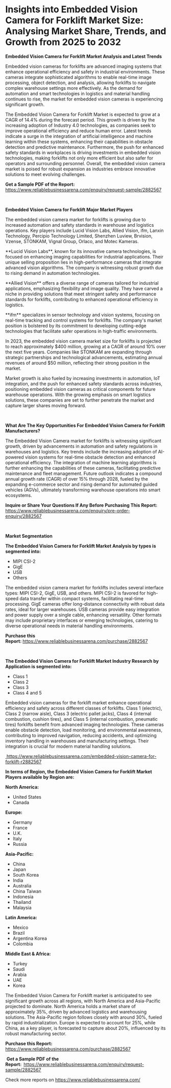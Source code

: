 <p><h1>Insights into Embedded Vision Camera for Forklift Market Size: Analysing Market Share, Trends, and Growth from 2025 to 2032</h1></p><p><strong>Embedded Vision Camera for Forklift Market Analysis and Latest Trends</strong></p>
<p><p>Embedded vision cameras for forklifts are advanced imaging systems that enhance operational efficiency and safety in industrial environments. These cameras integrate sophisticated algorithms to enable real-time image processing, object detection, and analysis, allowing forklifts to navigate complex warehouse settings more effectively. As the demand for automation and smart technologies in logistics and material handling continues to rise, the market for embedded vision cameras is experiencing significant growth.</p><p>The Embedded Vision Camera for Forklift Market is expected to grow at a CAGR of 14.4% during the forecast period. This growth is driven by the increasing adoption of Industry 4.0 technologies, as companies seek to improve operational efficiency and reduce human error. Latest trends indicate a surge in the integration of artificial intelligence and machine learning within these systems, enhancing their capabilities in obstacle detection and predictive maintenance. Furthermore, the push for enhanced safety standards in workplaces is driving investments in embedded vision technologies, making forklifts not only more efficient but also safer for operators and surrounding personnel. Overall, the embedded vision camera market is poised for robust expansion as industries embrace innovative solutions to meet evolving challenges.</p></p>
<p><strong>Get a Sample PDF of the Report:&nbsp;</strong> <a href="https://www.reliablebusinessarena.com/enquiry/request-sample/2882567?utm_campaign=1841&utm_medium=2&utm_source=Github&utm_content=ia&utm_term=13032025&utm_id=embedded-vision-camera-for-forklift">https://www.reliablebusinessarena.com/enquiry/request-sample/2882567</a></p>
<p>&nbsp;</p>
<p><strong>Embedded Vision Camera for Forklift Major Market Players</strong></p>
<p><p>The embedded vision camera market for forklifts is growing due to increased automation and safety standards in warehouse and logistics operations. Key players include Lucid Vision Labs, Allied Vision, ifm, Lanxin Technology, Percipio Technology Limited, Shenzhen Luview, Brvision, Vzense, STONKAM, Vignal Group, Orlaco, and Motec Kameras.</p><p>**Lucid Vision Labs**, known for its innovative camera technologies, is focused on enhancing imaging capabilities for industrial applications. Their unique selling proposition lies in high-performance cameras that integrate advanced vision algorithms. The company is witnessing robust growth due to rising demand in automation technologies.</p><p>**Allied Vision** offers a diverse range of cameras tailored for industrial applications, emphasizing flexibility and image quality. They have carved a niche in providing solutions that meet stringent safety and performance standards for forklifts, contributing to enhanced operational efficiency in logistics.</p><p>**ifm** specializes in sensor technology and vision systems, focusing on real-time tracking and control systems for forklifts. The company's market position is bolstered by its commitment to developing cutting-edge technologies that facilitate safer operations in high-traffic environments.</p><p>In 2023, the embedded vision camera market size for forklifts is projected to reach approximately $400 million, growing at a CAGR of around 10% over the next five years. Companies like STONKAM are expanding through strategic partnerships and technological advancements, estimating annual revenues of around $50 million, reflecting their strong position in the market.</p><p>Market growth is also fueled by increasing investments in automation, IoT integration, and the push for enhanced safety standards across industries, positioning embedded vision cameras as critical components for future warehouse operations. With the growing emphasis on smart logistics solutions, these companies are set to further penetrate the market and capture larger shares moving forward.</p></p>
<p>&nbsp;</p>
<p><strong>What Are The Key Opportunities For Embedded Vision Camera for Forklift Manufacturers?</strong></p>
<p><p>The Embedded Vision Camera market for forklifts is witnessing significant growth, driven by advancements in automation and safety regulations in warehouses and logistics. Key trends include the increasing adoption of AI-powered vision systems for real-time obstacle detection and enhanced operational efficiency. The integration of machine learning algorithms is further enhancing the capabilities of these cameras, facilitating predictive maintenance and fleet management. Future outlook indicates a compound annual growth rate (CAGR) of over 15% through 2028, fueled by the expanding e-commerce sector and rising demand for automated guided vehicles (AGVs), ultimately transforming warehouse operations into smart ecosystems.</p></p>
<p><strong>Inquire or Share Your Questions If Any Before Purchasing This Report:</strong> <a href="https://www.reliablebusinessarena.com/enquiry/pre-order-enquiry/2882567?utm_campaign=1841&utm_medium=2&utm_source=Github&utm_content=ia&utm_term=13032025&utm_id=embedded-vision-camera-for-forklift">https://www.reliablebusinessarena.com/enquiry/pre-order-enquiry/2882567</a></p>
<p>&nbsp;</p>
<p><strong>Market Segmentation</strong></p>
<p><strong>The Embedded Vision Camera for Forklift Market Analysis by types is segmented into:</strong></p>
<p><ul><li>MIPI CSI-2</li><li>GigE</li><li>USB</li><li>Others</li></ul></p>
<p><p>The embedded vision camera market for forklifts includes several interface types: MIPI CSI-2, GigE, USB, and others. MIPI CSI-2 is favored for high-speed data transfer within compact systems, facilitating real-time processing. GigE cameras offer long-distance connectivity with robust data rates, ideal for larger warehouses. USB cameras provide easy integration and power supply over a single cable, enhancing versatility. Other formats may include proprietary interfaces or emerging technologies, catering to diverse operational needs in material handling environments.</p></p>
<p><strong>Purchase this Report:&nbsp;</strong><a href="https://www.reliablebusinessarena.com/purchase/2882567?utm_campaign=1841&utm_medium=2&utm_source=Github&utm_content=ia&utm_term=13032025&utm_id=embedded-vision-camera-for-forklift">https://www.reliablebusinessarena.com/purchase/2882567</a></p>
<p>&nbsp;</p>
<p><strong>The Embedded Vision Camera for Forklift Market Industry Research by Application is segmented into:</strong></p>
<p><ul><li>Class 1</li><li>Class 2</li><li>Class 3</li><li>Class 4 and 5</li></ul></p>
<p><p>Embedded vision cameras for the forklift market enhance operational efficiency and safety across different classes of forklifts. Class 1 (electric), Class 2 (narrow aisle), Class 3 (electric pallet jacks), Class 4 (internal combustion, cushion tires), and Class 5 (internal combustion, pneumatic tires) forklifts benefit from advanced imaging technologies. These cameras enable obstacle detection, load monitoring, and environmental awareness, contributing to improved navigation, reducing accidents, and optimizing inventory handling in warehouses and manufacturing settings. Their integration is crucial for modern material handling solutions.</p></p>
<p><a href="https://www.reliablebusinessarena.com/embedded-vision-camera-for-forklift-r2882567?utm_campaign=1841&utm_medium=2&utm_source=Github&utm_content=ia&utm_term=13032025&utm_id=embedded-vision-camera-for-forklift">&nbsp;https://www.reliablebusinessarena.com/embedded-vision-camera-for-forklift-r2882567</a></p>
<p><strong>In terms of Region, the Embedded Vision Camera for Forklift Market Players available by Region are:</strong></p>
<p>
    <p> <strong> North America: </strong>
        <ul>
            <li>United States</li>
            <li>Canada</li>
        </ul>
        </p> 
    <p> <strong> Europe: </strong>
        <ul>
            <li>Germany</li>
            <li>France</li>
            <li>U.K.</li>
            <li>Italy</li>
            <li>Russia</li>
        </ul>
        </p> 
    <p> <strong> Asia-Pacific: </strong>
        <ul>
            <li>China</li>
            <li>Japan</li>
            <li>South Korea</li>
            <li>India</li>
            <li>Australia</li>
            <li>China Taiwan</li>
            <li>Indonesia</li>
            <li>Thailand</li>
            <li>Malaysia</li>
        </ul>
        </p> 
    <p> <strong> Latin America: </strong>
        <ul>
            <li>Mexico</li>
            <li>Brazil</li>
            <li>Argentina Korea</li>
            <li>Colombia</li>
        </ul>
        </p> 
    <p> <strong> Middle East & Africa: </strong>
        <ul>
            <li>Turkey</li>
            <li>Saudi</li>
            <li>Arabia</li>
            <li>UAE</li>
            <li>Korea</li>
        </ul>
    </p>
    </p>
<p><p>The Embedded Vision Camera for Forklift market is anticipated to see significant growth across all regions, with North America and Asia-Pacific projected to dominate. North America holds a market share of approximately 35%, driven by advanced logistics and warehousing solutions. The Asia-Pacific region follows closely with around 30%, fueled by rapid industrialization. Europe is expected to account for 25%, while China, as a key player, is forecasted to capture about 20%, influenced by its robust manufacturing sector.</p></p>
<p><strong>Purchase this Report: </strong><a href="https://www.reliablebusinessarena.com/purchase/2882567?utm_campaign=1841&utm_medium=2&utm_source=Github&utm_content=ia&utm_term=13032025&utm_id=embedded-vision-camera-for-forklift">https://www.reliablebusinessarena.com/purchase/2882567</a></p>
<p>&nbsp;<strong>Get a Sample PDF of the Report:&nbsp;&nbsp;</strong><a href="https://www.reliablebusinessarena.com/enquiry/request-sample/2882567?utm_campaign=1841&utm_medium=2&utm_source=Github&utm_content=ia&utm_term=13032025&utm_id=embedded-vision-camera-for-forklift">https://www.reliablebusinessarena.com/enquiry/request-sample/2882567</a></p>
<p><strong></strong></p>
<p>Check more reports on <a href="https://www.reliablebusinessarena.com/?utm_campaign=1841&utm_medium=2&utm_source=Github&utm_content=ia&utm_term=13032025&utm_id=embedded-vision-camera-for-forklift">https://www.reliablebusinessarena.com/</a></p>